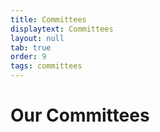 ```yaml
---
title: Committees
displaytext: Committees
layout: null
tab: true
order: 9
tags: committees
---
```


# Our Committees

